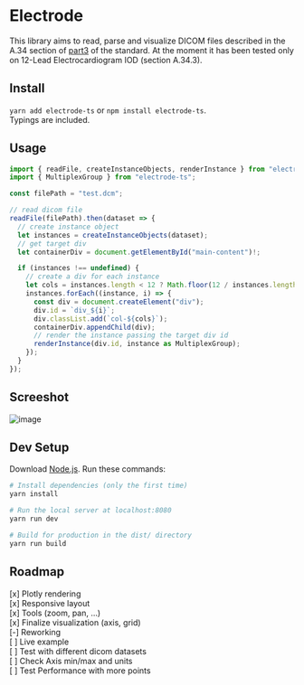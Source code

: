 # Electrode

This library aims to read, parse and visualize DICOM files described in the A.34 section of [part3](https://dicom.nema.org/medical/dicom/current/output/chtml/part03/ps3.3.html) of the standard.
At the moment it has been tested only on 12-Lead Electrocardiogram IOD (section A.34.3).

## Install 
`yarn add electrode-ts`
or 
`npm install electrode-ts`.  
Typings are included. 

## Usage

```ts
import { readFile, createInstanceObjects, renderInstance } from "electrode-ts";
import { MultiplexGroup } from "electrode-ts";

const filePath = "test.dcm";

// read dicom file
readFile(filePath).then(dataset => {
  // create instance object
  let instances = createInstanceObjects(dataset);
  // get target div
  let containerDiv = document.getElementById("main-content")!;

  if (instances !== undefined) {
    // create a div for each instance
    let cols = instances.length < 12 ? Math.floor(12 / instances.length) : "";
    instances.forEach((instance, i) => {
      const div = document.createElement("div");
      div.id = `div_${i}`;
      div.classList.add(`col-${cols}`);
      containerDiv.appendChild(div);
      // render the instance passing the target div id 
      renderInstance(div.id, instance as MultiplexGroup);
    });
  }
});
```

## Screeshot

![image](https://user-images.githubusercontent.com/45311591/188435466-e4488edc-aeab-42da-b172-dd8cfe39a3bd.png)


## Dev Setup

Download [Node.js](https://nodejs.org/en/download/).
Run these commands:

```bash
# Install dependencies (only the first time)
yarn install

# Run the local server at localhost:8080
yarn run dev

# Build for production in the dist/ directory
yarn run build
```

## Roadmap

[x] Plotly rendering  
[x] Responsive layout  
[x] Tools (zoom, pan, ...)  
[x] Finalize visualization (axis, grid)  
[-] Reworking  
[ ] Live example  
[ ] Test with different dicom datasets  
[ ] Check Axis min/max and units  
[ ] Test Performance with more points
